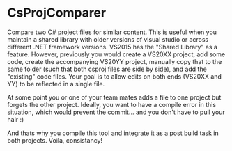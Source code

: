# CsProjComparer
Compare two C# project files for similar content. This is useful when you maintain a shared library with older versions of visual studio or across different .NET framework versions. VS2015 has the "Shared Library" as a feature. However, previously you would create a VS20XX project, add some code, create the accompanying VS20YY project, manually copy that to the same folder (such that both csproj files are side by side), and add the "existing" code files. Your goal is to allow edits on both ends (VS20XX and YY) to be reflected in a single file.

At some point you or one of your team mates adds a file to one project but forgets the other project. Ideally, you want to have a compile error in this situation, which would prevent the commit... and you don't have to pull your hair :)

And thats why you compile this tool and integrate it as a post build task in both projects. Voila, consistancy!
